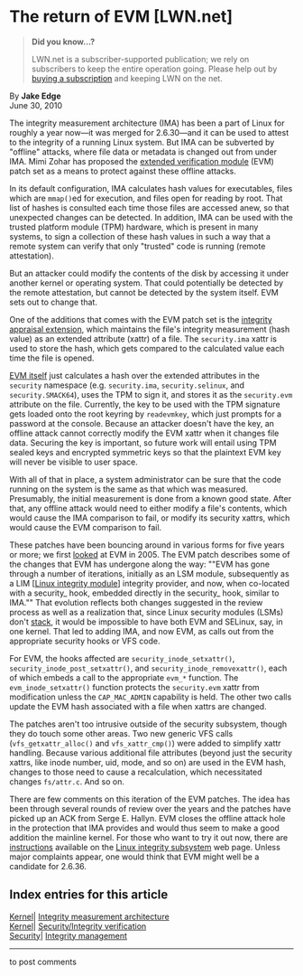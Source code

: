 # The return of EVM [LWN.net]

> **Did you know...?**
> 
> LWN.net is a subscriber-supported publication; we rely on subscribers to keep the entire operation going. Please help out by [buying a subscription](/Promo/nst-nag4/subscribe) and keeping LWN on the net. 

By **Jake Edge**  
June 30, 2010 

The integrity measurement architecture (IMA) has been a part of Linux for roughly a year now—it was merged for 2.6.30—and it can be used to attest to the integrity of a running Linux system. But IMA can be subverted by "offline" attacks, where file data or metadata is changed out from under IMA. Mimi Zohar has proposed the [extended verification module](http://lwn.net/Articles/393673/) (EVM) patch set as a means to protect against these offline attacks. 

In its default configuration, IMA calculates hash values for executables, files which are `mmap()`ed for execution, and files open for reading by root. That list of hashes is consulted each time those files are accessed anew, so that unexpected changes can be detected. In addition, IMA can be used with the trusted platform module (TPM) hardware, which is present in many systems, to sign a collection of these hash values in such a way that a remote system can verify that only "trusted" code is running (remote attestation). 

But an attacker could modify the contents of the disk by accessing it under another kernel or operating system. That could potentially be detected by the remote attestation, but cannot be detected by the system itself. EVM sets out to change that. 

One of the additions that comes with the EVM patch set is the [integrity appraisal extension](/Articles/394362/), which maintains the file's integrity measurement (hash value) as an extended attribute (xattr) of a file. The `security.ima` xattr is used to store the hash, which gets compared to the calculated value each time the file is opened. 

[EVM itself](/Articles/394364/) just calculates a hash over the extended attributes in the `security` namespace (e.g. `security.ima`, `security.selinux`, and `security.SMACK64`), uses the TPM to sign it, and stores it as the `security.evm` attribute on the file. Currently, the key to be used with the TPM signature gets loaded onto the root keyring by `readevmkey`, which just prompts for a password at the console. Because an attacker doesn't have the key, an offline attack cannot correctly modify the EVM xattr when it changes file data. Securing the key is important, so future work will entail using TPM sealed keys and encrypted symmetric keys so that the plaintext EVM key will never be visible to user space. 

With all of that in place, a system administrator can be sure that the code running on the system is the same as that which was measured. Presumably, the initial measurement is done from a known good state. After that, any offline attack would need to either modify a file's contents, which would cause the IMA comparison to fail, or modify its security xattrs, which would cause the EVM comparison to fail. 

These patches have been bouncing around in various forms for five years or more; we first [looked](http://lwn.net/Articles/160157/) at EVM in 2005. The EVM patch describes some of the changes that EVM has undergone along the way: ""EVM has gone through a number of iterations, initially as an LSM module, subsequently as a LIM [[Linux integrity module](http://lwn.net/Articles/287790/)] integrity provider, and now, when co-located with a security_ hook, embedded directly in the security_ hook, similar to IMA."" That evolution reflects both changes suggested in the review process as well as a realization that, since Linux security modules (LSMs) don't [stack](http://lwn.net/Articles/393008/), it would be impossible to have both EVM and SELinux, say, in one kernel. That led to adding IMA, and now EVM, as calls out from the appropriate security hooks or VFS code. 

For EVM, the hooks affected are `security_inode_setxattr()`, `security_inode_post_setxattr()`, and `security_inode_removexattr()`, each of which embeds a call to the appropriate `evm_*` function. The `evm_inode_setxattr()` function protects the `security.evm` xattr from modification unless the `CAP_MAC_ADMIN` capability is held. The other two calls update the EVM hash associated with a file when xattrs are changed. 

The patches aren't too intrusive outside of the security subsystem, though they do touch some other areas. Two new generic VFS calls (`vfs_getxattr_alloc()` and `vfs_xattr_cmp()`) were added to simplify xattr handling. Because various additional file attributes (beyond just the security xattrs, like inode number, uid, mode, and so on) are used in the EVM hash, changes to those need to cause a recalculation, which necessitated changes `fs/attr.c`. And so on. 

There are few comments on this iteration of the EVM patches. The idea has been through several rounds of review over the years and the patches have picked up an ACK from Serge E. Hallyn. EVM closes the offline attack hole in the protection that IMA provides and would thus seem to make a good addition the mainline kernel. For those who want to try it out now, there are [instructions](http://linux-ima.sourceforge.net/#EVM) available on the [Linux integrity subsystem](http://linux-ima.sourceforge.net/) web page. Unless major complaints appear, one would think that EVM might well be a candidate for 2.6.36. 

  
Index entries for this article  
---  
[Kernel](/Kernel/Index)| [Integrity measurement architecture](/Kernel/Index#Integrity_measurement_architecture)  
[Kernel](/Kernel/Index)| [Security/Integrity verification](/Kernel/Index#Security-Integrity_verification)  
[Security](/Security/Index/)| [Integrity management](/Security/Index/#Integrity_management)  
  


* * *

to post comments 
